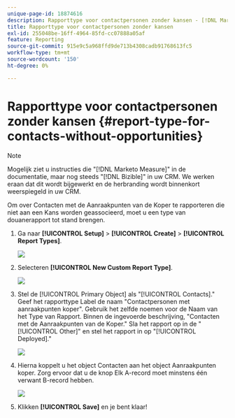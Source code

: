 ```yaml
---
unique-page-id: 18874616
description: Rapporttype voor contactpersonen zonder kansen - [!DNL Marketo Measure]
title: Rapporttype voor contactpersonen zonder kansen
exl-id: 255048be-16ff-4964-85fd-cc07888a05af
feature: Reporting
source-git-commit: 915e9c5a968ffd9de713b4308cadb91768613fc5
workflow-type: tm+mt
source-wordcount: '150'
ht-degree: 0%

---
```


# Rapporttype voor contactpersonen zonder kansen {#report-type-for-contacts-without-opportunities}

>[!NOTE]
>
>Mogelijk ziet u instructies die &quot;[!DNL Marketo Measure]&quot; in de documentatie, maar nog steeds &quot;[!DNL Bizible]&quot; in uw CRM. We werken eraan dat dit wordt bijgewerkt en de herbranding wordt binnenkort weerspiegeld in uw CRM.

Om over Contacten met de Aanraakpunten van de Koper te rapporteren die niet aan een Kans worden geassocieerd, moet u een type van douanerapport tot stand brengen.

1. Ga naar **[!UICONTROL Setup]** > **[!UICONTROL Create]** > **[!UICONTROL Report Types]**.

   ![](assets/1.jpg)

1. Selecteren **[!UICONTROL New Custom Report Type]**.

   ![](assets/2.jpg)

1. Stel de [!UICONTROL Primary Object] als &quot;[!UICONTROL Contacts].&quot; Geef het rapporttype Label de naam &quot;Contactpersonen met aanraakpunten koper&quot;. Gebruik het zelfde noemen voor de Naam van het Type van Rapport. Binnen de ingevoerde beschrijving, &quot;Contacten met de Aanraakpunten van de Koper.&quot; Sla het rapport op in de &quot;[!UICONTROL Other]&quot; en stel het rapport in op &quot;[!UICONTROL Deployed].&quot;

   ![](assets/3.jpg)

1. Hierna koppelt u het object Contacten aan het object Aanraakpunten koper. Zorg ervoor dat u de knop Elk A-record moet minstens één verwant B-record hebben.

   ![](assets/4.jpg)

1. Klikken **[!UICONTROL Save]** en je bent klaar!
